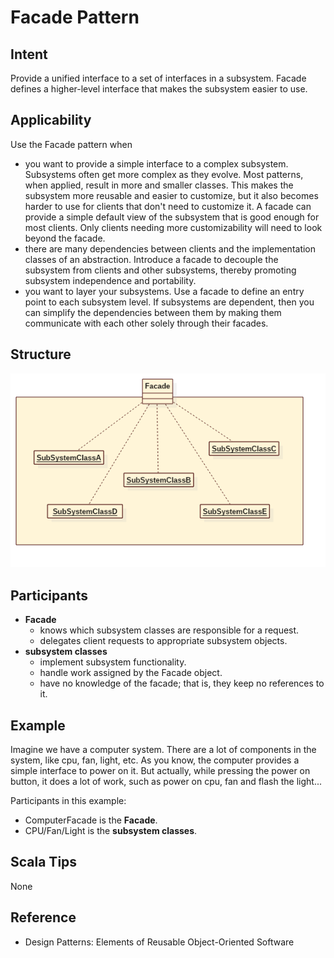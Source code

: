 # Facade Pattern


## Intent
Provide a unified interface to a set of interfaces in a subsystem. Facade defines
a higher-level interface that makes the subsystem easier to use.


## Applicability
Use the Facade pattern when
* you want to provide a simple interface to a complex subsystem. Subsystems
often get more complex as they evolve. Most patterns, when applied, result
in more and smaller classes. This makes the subsystem more reusable and
easier to customize, but it also becomes harder to use for clients that
don't need to customize it. A facade can provide a simple default view of
the subsystem that is good enough for most clients. Only clients needing
more customizability will need to look beyond the facade.
* there are many dependencies between clients and the implementation classes
of an abstraction. Introduce a facade to decouple the subsystem from clients
and other subsystems, thereby promoting subsystem independence and
portability.
* you want to layer your subsystems. Use a facade to define an entry point
to each subsystem level. If subsystems are dependent, then you can simplify
the dependencies between them by making them communicate with each other
solely through their facades.


## Structure
![facade](./etc/facade.png)


## Participants
* **Facade**
    - knows which subsystem classes are responsible for a request.
    - delegates client requests to appropriate subsystem objects.
* **subsystem classes**
    - implement subsystem functionality.
    - handle work assigned by the Facade object.
    - have no knowledge of the facade; that is, they keep no references to it.


## Example
Imagine we have a computer system. There are a lot of components in the system, like cpu, fan, light, etc.
As you know, the computer provides a simple interface to power on it. But actually, while pressing the power on button,
it does a lot of work, such as power on cpu, fan and flash the light...

Participants in this example:
* ComputerFacade is the **Facade**.
* CPU/Fan/Light is the **subsystem classes**.


## Scala Tips
None


## Reference
* Design Patterns: Elements of Reusable Object-Oriented Software
